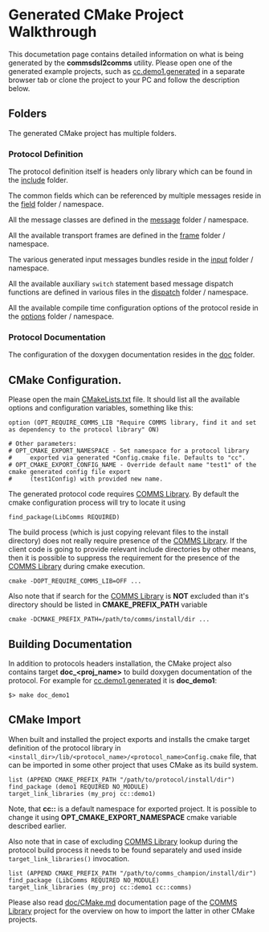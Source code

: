 # Generated CMake Project Walkthrough

This documetation page contains detailed information on what is being generated by the
**commsdsl2comms** utility. Please open one of the generated example projects,
such as [cc.demo1.generated](https://github.com/commschamp/cc.demo1.generated) in
a separate browser tab or clone the project to your PC and follow the description
below.

## Folders
The generated CMake project has multiple folders.

### Protocol Definition
The protocol definition itself is headers only library which can be found in 
the [include](https://github.com/commschamp/cc.demo1.generated/tree/master/include) folder.

The common fields which can be referenced by multiple messages reside in the
[field](https://github.com/commschamp/cc.demo1.generated/tree/master/include/demo1/field) 
folder / namespace.

All the message classes are defined in the
[message](https://github.com/commschamp/cc.demo1.generated/tree/master/include/demo1/message) 
folder / namespace.

All the available transport frames are defined in the
[frame](https://github.com/commschamp/cc.demo1.generated/tree/master/include/demo1/frame) 
folder / namespace.

The various generated input messages bundles reside in the
[input](https://github.com/commschamp/cc.demo1.generated/tree/master/include/demo1/input) 
folder / namespace.

All the available auxiliary `switch` statement based message dispatch functions are 
defined in various files in the
[dispatch](https://github.com/commschamp/cc.demo1.generated/tree/master/include/demo1/dispatch) 
folder / namespace.

All the available compile time configuration options of the protocol reside in the
[options](https://github.com/commschamp/cc.demo1.generated/tree/master/include/demo1/options)
folder / namespace.

### Protocol Documentation
The configuration of the doxygen documentation resides in the
[doc](https://github.com/commschamp/cc.demo1.generated/tree/master/doc)
folder.

## CMake Configuration.
Please open the main 
[CMakeLists.txt](https://github.com/commschamp/cc.demo1.generated/blob/master/CMakeLists.txt)
file. It should list all the available options and configuration variables,
something like this:
```
option (OPT_REQUIRE_COMMS_LIB "Require COMMS library, find it and set as dependency to the protocol library" ON)

# Other parameters:
# OPT_CMAKE_EXPORT_NAMESPACE - Set namespace for a protocol library
#     exported via generated *Config.cmake file. Defaults to "cc".
# OPT_CMAKE_EXPORT_CONFIG_NAME - Override default name "test1" of the cmake generated config file export
#     (test1Config) with provided new name.
```

The generated protocol code requires [COMMS Library](https://github.com/commschamp/comms). By 
default the cmake configuration process will try to locate it using 
```
find_package(LibComms REQUIRED)
```

The build process (which is just copying relevant files to the install directory) does not 
really require presence of the [COMMS Library](https://github.com/commschamp/comms). If the 
client code is going to provide relevant include directories by other means, then it is
possible to suppress the requirement for the presence of the 
[COMMS Library](https://github.com/commschamp/comms) during cmake execution.

```
cmake -DOPT_REQUIRE_COMMS_LIB=OFF ...
```

Also note that if search for the [COMMS Library](https://github.com/commschamp/comms) is **NOT**
excluded than it's directory should be listed in **CMAKE_PREFIX_PATH** variable

```
cmake -DCMAKE_PREFIX_PATH=/path/to/comms/install/dir ...
```

## Building Documentation
In addition to protocols headers installation, the CMake project also contains
target **doc_<proj_name>** to build doxygen documentation of the protocol.
For example for [cc.demo1.generated](https://github.com/commschamp/cc.demo1.generated)
it is **doc_demo1**:

```
$> make doc_demo1
```

## CMake Import 
When built and installed the project exports and installs the cmake target definition of the protocol library in `<install_dir>/lib/<protocol_name>/<protocol_name>Config.cmake` file, that can be imported in some other project that uses CMake as its build system.
```
list (APPEND CMAKE_PREFIX_PATH "/path/to/protocol/install/dir")
find_package (demo1 REQUIRED NO_MODULE)
target_link_libraries (my_proj cc::demo1)
```
Note, that **cc::** is a default namespace for exported project. It is possible to change it using **OPT_CMAKE_EXPORT_NAMESPACE** cmake variable described earlier. 

Also note that in case of excluding [COMMS Library](https://github.com/commschamp/comms) lookup during the protocol build process 
it needs to be found separately and used inside `target_link_libraries()` invocation.
```
list (APPEND CMAKE_PREFIX_PATH "/path/to/comms_champion/install/dir")
find_package (LibComms REQUIRED NO_MODULE)
target_link_libraries (my_proj cc::demo1 cc::comms)
```
Please also read [doc/CMake.md](https://github.com/commschamp/comms/blob/master/doc/CMake.md) documentation page
of the [COMMS Library](https://github.com/commschamp/comms) project for the overview on how to import the latter
in other CMake projects. 
